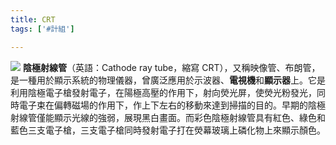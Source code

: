 ```yaml
---
title: CRT
tags: ['#計組']

---
```



![](BkoFyps-6.png)
**陰極射線管**（英語：Cathode ray tube，縮寫 CRT），又稱映像管、布朗管，是一種用於顯示系統的物理儀器，曾廣泛應用於示波器、**電視機**和**顯示器**上。它是利用陰極電子槍發射電子，在陽極高壓的作用下，射向熒光屏，使熒光粉發光，同時電子束在偏轉磁場的作用下，作上下左右的移動來達到掃描的目的。早期的陰極射線管僅能顯示光線的強弱，展現黑白畫面。而彩色陰極射線管具有紅色、綠色和藍色三支電子槍，三支電子槍同時發射電子打在熒幕玻璃上磷化物上來顯示顏色。